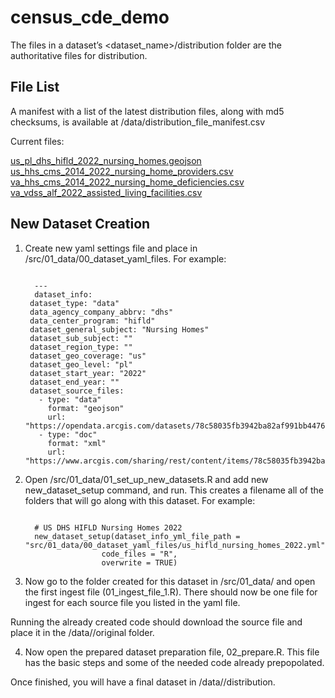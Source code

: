
<!-- README.md is generated from README.Rmd. Please edit that file -->

# census_cde_demo

The files in a dataset’s <dataset_name>/distribution folder are the
authoritative files for distribution.

## File List

A manifest with a list of the latest distribution files, along with md5
checksums, is available at /data/distribution_file_manifest.csv

Current files:<br />

[us_pl_dhs_hifld_2022_nursing_homes.geojson](data/us_pl_dhs_hifld_2022_nursing_homes/distribution/us_pl_dhs_hifld_2022_nursing_homes.geojson)<br />[us_hhs_cms_2014_2022_nursing_home_providers.csv](data/va_hhs_cms_2014_2022_nursing_home_health_fire_deficiencies/distribution/us_hhs_cms_2014_2022_nursing_home_providers.csv)<br />[va_hhs_cms_2014_2022_nursing_home_deficiencies.csv](data/va_hhs_cms_2014_2022_nursing_home_health_fire_deficiencies/distribution/va_hhs_cms_2014_2022_nursing_home_deficiencies.csv)<br />[va_vdss_alf_2022_assisted_living_facilities.csv](data/va_vdss_alf_2022_assisted_living_facilities/distribution/va_vdss_alf_2022_assisted_living_facilities.csv)<br />

## New Dataset Creation

1.  Create new yaml settings file and place in
    /src/01_data/00_dataset_yaml_files. For example:
    <pre><code>
      ---
      dataset_info:
     dataset_type: "data"             
     data_agency_company_abbrv: "dhs"
     data_center_program: "hifld"
     dataset_general_subject: "Nursing Homes"
     dataset_sub_subject: ""
     dataset_region_type: ""
     dataset_geo_coverage: "us"
     dataset_geo_level: "pl"         
     dataset_start_year: "2022"
     dataset_end_year: ""
     dataset_source_files:
       - type: "data"    
         format: "geojson"
         url: "https://opendata.arcgis.com/datasets/78c58035fb3942ba82af991bb4476f13_0.geojson"
       - type: "doc"
         format: "xml"
         url: "https://www.arcgis.com/sharing/rest/content/items/78c58035fb3942ba82af991bb4476f13/info/metadata/metadata.xml"
    </code></pre>
2.  Open /src/01_data/01_set_up_new_datasets.R and add new
    new_dataset_setup command, and run. This creates a filename all of
    the folders that will go along with this dataset. For example:
    <pre><code>
      # US DHS HIFLD Nursing Homes 2022
      new_dataset_setup(dataset_info_yml_file_path = "src/01_data/00_dataset_yaml_files/us_hifld_nursing_homes_2022.yml",
                     code_files = "R",
                     overwrite = TRUE)
    </code></pre>
3.  Now go to the folder created for this dataset in
    /src/01_data/<name of new dataset> and open the first ingest file
    (01_ingest_file_1.R). There should now be one file for ingest for
    each source file you listed in the yaml file.

Running the already created code should download the source file and
place it in the /data/<name of new dataset>/original folder.

4.  Now open the prepared dataset preparation file, 02_prepare.R. This
    file has the basic steps and some of the needed code already
    prepopolated.

Once finished, you will have a final dataset in
/data/<name of new dataset>/distribution.
